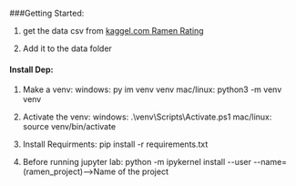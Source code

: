 ###Getting Started:
1. get the data csv from
[kaggel.com Ramen Rating](https://www.kaggle.com/residentmario/ramen-ratings)

2. Add it to the data folder 


#### Install Dep: 
1. Make a venv:
    windows: py im venv venv
    mac/linux: python3 -m venv venv

2. Activate the venv:
    windows: .\venv\Scripts\Activate.ps1
    mac/linux: source venv/bin/activate

3. Install Requirments:
     pip install -r requirements.txt
    
4.  Before running jupyter lab: 
    python -m ipykernel install --user --name=(ramen_project)-->Name of the project


